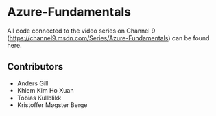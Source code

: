 # Azure-Fundamentals
All code connected to the video series on Channel 9 (https://channel9.msdn.com/Series/Azure-Fundamentals) can be found here.

## Contributors
* Anders Gill
* Khiem Kim Ho Xuan
* Tobias Kullblikk
* Kristoffer Møgster Berge


